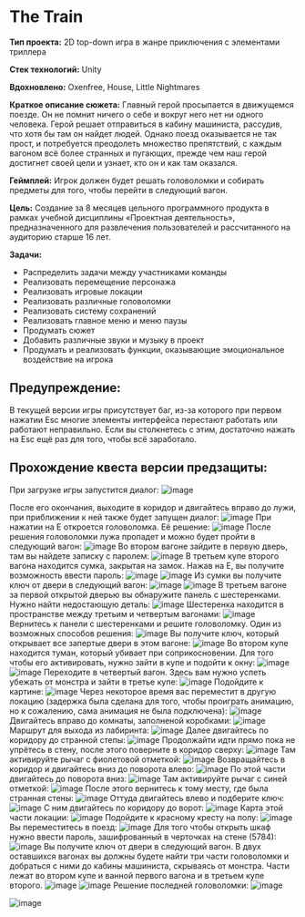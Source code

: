 # The Train

**Тип проекта:** 2D top-down игра в жанре приключения с элементами триллера 

**Стек технологий:** Unity 

**Вдохновлено:** Oxenfree, House, Little Nightmares 

**Краткое описание сюжета:** Главный герой просыпается в движущемся поезде. Он не помнит ничего о себе и вокруг него нет ни одного человека. Герой решает отправиться в кабину машиниста, рассудив, что хотя бы там он найдет людей. Однако поезд оказывается не так прост, и потребуется преодолеть множество препятствий, с каждым вагоном всё более странных и пугающих, прежде чем наш герой достигнет своей цели и узнает, кто он и как там оказался. 

**Геймплей:** Игрок должен будет решать головоломки и собирать предметы для того, чтобы перейти в следующий вагон. 

**Цель:** Создание за 8 месяцев цельного программного продукта в рамках учебной дисциплины «Проектная деятельность», предназначенного для развлечения пользователей и рассчитанного на аудиторию старше 16 лет.


**Задачи:** 
-	Распределить задачи между участниками команды
-	Реализовать перемещение персонажа
-	Реализовать игровые локации
-	Реализовать различные головоломки 
-	Реализовать систему сохранений
-	Реализовать главное меню и меню паузы
-	Продумать сюжет
-	Добавить различные звуки и музыку в проект
-	Продумать и реализовать функции, оказывающие эмоциональное воздействие на игрока

## Предупреждение: 
В текущей версии игры присутствует баг, из-за которого при первом нажатии Esc многие элементы интерфейса перестают работать или работают неправильно. Если вы столкнетесь с этим, достаточно нажать на Esc ещё раз для того, чтобы всё заработало.

## Прохождение квеста версии предзащиты:
При загрузке игры запустится диалог:
![image](https://github.com/apushist/The_Train/assets/114854401/9dec8ce0-136d-4943-b1f6-c31ac5750a2a)

После его окончания, выходите в коридор и двигайтесь вправо до лужи, при приближении к ней также будет запущен диалог:
![image](https://github.com/apushist/The_Train/assets/114854401/98bf1a85-35a1-4808-9bdb-932dc02759bd)
При нажатии на Е откроется головоломка. Её решение:
![image](https://github.com/apushist/The_Train/assets/114854401/8344ae15-beda-43c5-96dc-23dd0dce1820)
После решения головоломки лужа пропадет и можно будет пройти в следующий вагон:
![image](https://github.com/apushist/The_Train/assets/114854401/2c3fe651-8e22-48d8-8f97-2cfc60d7eb7f)
Во втором вагоне зайдите в первую дверь, там вы найдете записку с паролем:
![image](https://github.com/apushist/The_Train/assets/114854401/0b9910bd-0907-4a92-9322-47a217288707)
В третьем купе второго вагона находится сумка, закрытая на замок. Нажав на Е, вы получите возможность ввести пароль:
![image](https://github.com/apushist/The_Train/assets/114854401/d70e2ba9-e45f-49b9-b1df-0e693e0bcbbc)
![image](https://github.com/apushist/The_Train/assets/114854401/a4a67507-908a-4bfa-a311-97b0c07a9f38)
Из сумки вы получите ключ от двери в следующий вагон:
![image](https://github.com/apushist/The_Train/assets/114854401/dd820c42-a239-494a-8ff2-8dbe8b8991f3)
![image](https://github.com/apushist/The_Train/assets/114854401/d58af4d9-f530-4053-aac6-46c33a36a2b4)
В третьем вагоне за первой открытой дверью вы обнаружите панель с шестеренками. Нужно найти недостающую деталь:
![image](https://github.com/apushist/The_Train/assets/114854401/20b8beaa-9323-409f-9e2c-50b4db73b14c)
Шестеренка находится в пространстве между третьим и четвертым вагонами:
![image](https://github.com/apushist/The_Train/assets/114854401/8370e0bd-f01e-4d03-8ab9-a31d4163fe17)
Вернитесь к панели с шестеренками и решите головоломку. Один из возможных способов решения:
![image](https://github.com/apushist/The_Train/assets/114854401/a6a46e27-3dd9-4af4-8564-cee2eb8e3d59)
Вы получите ключ, который открывает все запертые двери в этом вагоне:
![image](https://github.com/apushist/The_Train/assets/114854401/c1db5545-88d1-4a32-a38e-98f907254077)
Во втором купе находится туман, который убивает при соприкосновении. Для того чтобы его активировать, нужно зайти в купе и подойти к окну:
![image](https://github.com/apushist/The_Train/assets/114854401/94efaa9a-3f25-4559-a2f5-79d4c50ee7c1)
![image](https://github.com/apushist/The_Train/assets/114854401/d42d4a14-efab-48c7-86a3-ad9eafa78c2e)
Переходите в четвертый вагон. Здесь вам нужно успеть убежать от монстра и зайти в третье купе:
![image](https://github.com/apushist/The_Train/assets/114854401/55bc7381-80f4-40b5-861b-e7cb52b5b0f8)
Подойдите к картине:
![image](https://github.com/apushist/The_Train/assets/114854401/d0f6fa17-6223-4b73-964b-d06fe6167593)
Через некоторое время вас переместит в другую локацию (задержка была сделана для того, чтобы проиграть анимацию, но к сожалению, сама анимация не была подключена):
![image](https://github.com/apushist/The_Train/assets/114854401/4f1c9a04-d329-4f98-986a-4e11755b2c7f)
Двигайтесь вправо до комнаты, заполненой коробками:
![image](https://github.com/apushist/The_Train/assets/114854401/1854eaa6-b085-4799-a6be-0abc455f8075)
Маршрут для выхода из лабиринта:
![image](https://github.com/apushist/The_Train/assets/114854401/e053a1a5-e906-4f16-8efd-2c5830922bc8)
Далее двигайтесь по коридору до странной степы:
![image](https://github.com/apushist/The_Train/assets/114854401/a86e5928-1cc2-4567-b8fb-938ccd309ce6)
Продолжайти идти прямо пока не упрётесь в стену, после этого поверните в коридор сверху:
![image](https://github.com/apushist/The_Train/assets/114854401/74bba2f2-f3de-4ecb-9263-c463ea73e0fd)
Там активируйте рычаг с фиолетовой отметкой:
![image](https://github.com/apushist/The_Train/assets/114854401/7ff3cdd0-4968-40d1-876b-5b42b19029bf)
Возвращайтесь в коридор и двигайтесь вниз до поворота влево:
![image](https://github.com/apushist/The_Train/assets/114854401/c9749cf3-279a-4a5f-8293-e5490de50df6)
По этой части двигайтесь до поворота вниз:
![image](https://github.com/apushist/The_Train/assets/114854401/797e315a-0ff9-421c-8a5e-24bc41dbb614)
Там активируйте  рычаг с синей отметкой:
![image](https://github.com/apushist/The_Train/assets/114854401/0d957596-e79e-48c8-8841-f9789803d786)
После этого вернитесь к тому месту, где была странная стены:
![image](https://github.com/apushist/The_Train/assets/114854401/a0ceaae7-aab6-47ae-97dd-bee174715e5a)
Оттуда двигайтесь влево и подберите ключ:
![image](https://github.com/apushist/The_Train/assets/114854401/7588d271-7c15-4400-9774-5320788a0c82)
С ним двигайтесь по коридору до ворот:
![image](https://github.com/apushist/The_Train/assets/114854401/c91e882a-4c58-4944-80a2-1d959488f538)
Карта этой части локации:
![image](https://github.com/apushist/The_Train/assets/114854401/b8806a39-70d4-4659-8469-ac034254d13a)
Подойдите к красному кресту на полу:
![image](https://github.com/apushist/The_Train/assets/114854401/4c08292e-c407-47ab-b093-04e87dc3a3f3)
Вы переместитесь в поезд:
![image](https://github.com/apushist/The_Train/assets/114854401/28d96ae3-845e-4bb2-afb1-64661ad262b7)
Для того чтобы открыть шкаф нужно ввести пароль, зашифрованный в черточках на стене (5784):
![image](https://github.com/apushist/The_Train/assets/114854401/b19dee9f-a4d2-42d6-adf1-bb222cfcc78e)
Вы получите ключ от двери в следующий вагон.
В двух оставшихся вагонах вы должны будете найти три части головоломки и добраться с ними до кабины машиниста, скрываясь от монстра. Части лежат во втором купе и ванной первого вагона и в третьем купе второго.
![image](https://github.com/apushist/The_Train/assets/114854401/a6a12ed1-778f-4f3f-90e9-2bbaae47eb35)
![image](https://github.com/apushist/The_Train/assets/114854401/42b9e5cf-432d-4df9-9028-c0bfbf63d325)
Решение последней головоломки:
![image](https://github.com/apushist/The_Train/assets/114854401/5045348f-323b-4043-9f00-abe282ab832a)


![image](https://github.com/apushist/The_Train/assets/114854401/04882676-18e0-46f7-9cfc-6cffd00a37e6)








